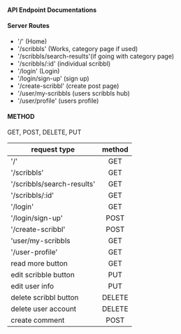 #### API Endpoint Documentations

#### Server Routes
- '/' (Home)
- '/scribbls' (Works, category page if used)
- '/scribbls/search-results'(if going with category page)
- '/scribbls/:id' (individual scribbl)
- '/login' (Login)
- '/login/sign-up' (sign up)
- '/create-scribbl' (create post page)
- '/user/my-scribbls (users scribbls hub)
- '/user/profile' (users profile)



#### METHOD 

GET, POST, DELETE, PUT

 | request type | method |
 | --- | :---: |  
 | '/' | GET| complete |
 | '/scribbls'| GET | complete |
 | '/scribbls/search-results' | GET |  |
 | '/scribbls/:id'|  GET | complete |
 | '/login' | GET |  |
 | '/login/sign-up' | POST | complete|
 | '/create-scribbl' | POST | complete |
 | 'user/my-scribbls | GET|
 | '/user-profile' | GET | complete |
 | read more button | GET| 
 | edit scribble button | PUT |
 | edit user info | PUT |
 | delete scribbl button | DELETE |
 | delete user account | DELETE |
 |create comment | POST | complete|

